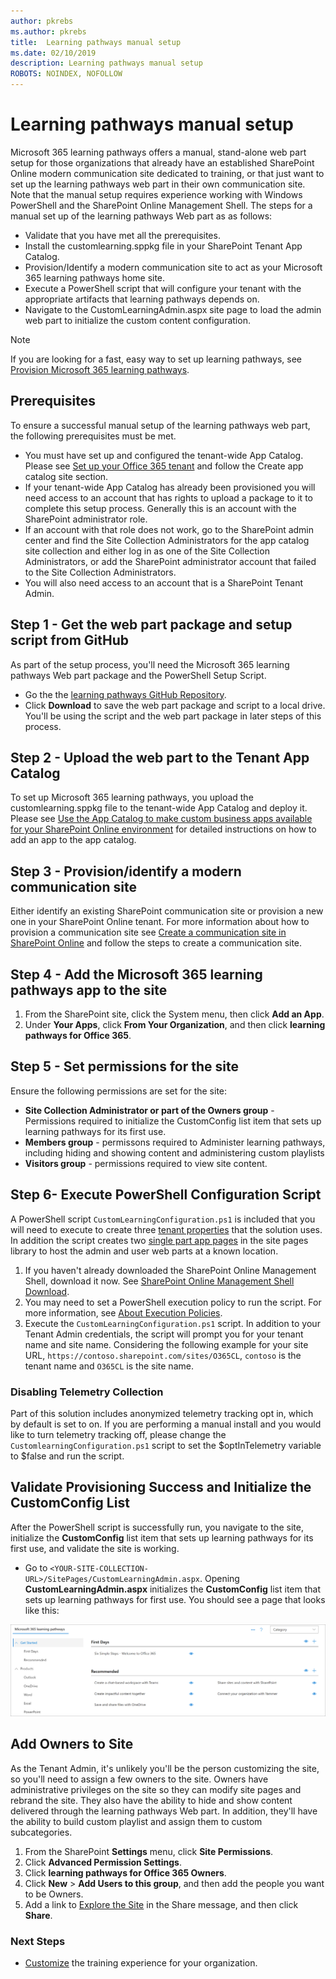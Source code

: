 ```yaml
---
author: pkrebs
ms.author: pkrebs
title:  Learning pathways manual setup
ms.date: 02/10/2019
description: Learning pathways manual setup
ROBOTS: NOINDEX, NOFOLLOW
---
```

# Learning pathways manual setup

Microsoft 365 learning pathways offers a manual, stand-alone web part setup for those organizations that already have an established SharePoint Online modern communication site dedicated to training, or that just want to set up the learning pathways web part in their own communication site. Note that the manual setup requires experience working with Windows PowerShell and the SharePoint Online Management Shell. The steps for a manual set up of the learning pathways Web part as as follows: 

- Validate that you have met all the prerequisites.
- Install the customlearning.sppkg file in your SharePoint Tenant App Catalog.
- Provision/Identify a modern communication site to act as your Microsoft 365 learning pathways home site.
- Execute a PowerShell script that will configure your tenant with the appropriate artifacts that learning pathways depends on.
- Navigate to the CustomLearningAdmin.aspx site page to load the admin web part to initialize the custom content configuration.

> [!NOTE]
> If you are looking for a fast, easy way to set up learning pathways, see [Provision Microsoft 365 learning pathways](custom_provision.md).

## Prerequisites
To ensure a successful manual setup of the learning pathways web part, the following prerequisites must be met. 

- You must have set up and configured the tenant-wide App Catalog. Please see [Set up your Office 365 tenant](https://docs.microsoft.com/sharepoint/dev/spfx/set-up-your-developer-tenant#create-app-catalog-site) and follow the Create app catalog site section. 
- If your tenant-wide App Catalog has already been provisioned you will need access to an account that has rights to upload a package to it to complete this setup process. Generally this is an account with the SharePoint administrator role. 
- If an account with that role does not work, go to the SharePoint admin center and find the Site Collection Administrators for the app catalog site collection and either log in as one of the Site Collection Administrators, or add the SharePoint administrator account that failed to the Site Collection Administrators. 
- You will also need access to an account that is a SharePoint Tenant Admin.

## Step 1 - Get the web part package and setup script from GitHub
As part of the setup process, you'll need the Microsoft 365 learning pathways Web part package and the PowerShell Setup Script.

- Go the the [learning pathways GitHub Repository](https://github.com/pnp/custom-learning-office-365).
- Click **Download** to save the web part package and script to a local drive. You'll be using the script and the web part package in later steps of this process.

## Step 2 - Upload the web part to the Tenant App Catalog
To set up Microsoft 365 learning pathways, you upload the customlearning.sppkg file to the tenant-wide App Catalog and deploy it. Please see [Use the App Catalog to make custom business apps available for your SharePoint Online environment](https://docs.microsoft.com/sharepoint/use-app-catalog) for detailed instructions on how to add an app to the app catalog.

## Step 3 - Provision/identify a modern communication site
Either identify an existing SharePoint communication site or provision a new one in your SharePoint Online tenant. For more information about how to provision a communication site see [Create a communication site in SharePoint Online](https://support.office.com/en-us/article/create-a-communication-site-in-sharepoint-online-7fb44b20-a72f-4d2c-9173-fc8f59ba50eb) and follow the steps to create a communication site.

## Step 4 - Add the Microsoft 365 learning pathways app to the site

1. From the SharePoint site, click the System menu, then click **Add an App**. 
2. Under **Your Apps**, click **From Your Organization**, and then click **learning pathways for Office 365**. 

## Step 5 - Set permissions for the site
Ensure the following permissions are set for the site:
- **Site Collection Administrator or part of the Owners group** - Permissions required to  initialize the CustomConfig list item that sets up learning pathways for its first use. 
- **Members group** - permissons required to Administer learning pathways, including hiding and showing content and administering custom playlists
- **Visitors group** - permissions required to view site content. 

## Step 6- Execute PowerShell Configuration Script
A PowerShell script `CustomLearningConfiguration.ps1` is included that you will need to execute to create three [tenant properties](https://docs.microsoft.com/en-us/sharepoint/dev/spfx/tenant-properties) that the solution uses. In addition the script creates two [single part app pages](https://docs.microsoft.com/sharepoint/dev/spfx/web-parts/single-part-app-pages) in the site pages library to host the admin and user web parts at a known location.

1. If you haven't already downloaded the SharePoint Online Management Shell, download it now. See [SharePoint Online Management Shell Download](https://go.microsoft.com/fwlink/p/?LinkId=255251).
2. You may need to set a PowerShell execution policy to run the script. For more information, see [About Execution Policies](https://docs.microsoft.com/powershell/module/microsoft.powershell.core/about/about_execution_policies?view=powershell-6).
3. Execute the `CustomLearningConfiguration.ps1` script. In addition to your Tenant Admin credentials, the script will prompt you for your tenant name and site name. Considering the following example for your site URL, `https://contoso.sharepoint.com/sites/O365CL`, `contoso` is the tenant name and `O365CL` is the site name. 

### Disabling Telemetry Collection
Part of this solution includes anonymized telemetry tracking opt in, which by default is set to on. If you are performing a manual install and you would like to turn telemetry tracking off, please change the `CustomlearningConfiguration.ps1` script to set the $optInTelemetry variable to $false and run the script.

## Validate Provisioning Success and Initialize the CustomConfig List

After the PowerShell script is successfully run, you navigate to the site, initialize the **CustomConfig** list item that sets up learning pathways for its first use, and validate the site is working.

- Go to `<YOUR-SITE-COLLECTION-URL>/SitePages/CustomLearningAdmin.aspx`. Opening **CustomLearningAdmin.aspx** initializes the **CustomConfig** list item that sets up learning pathways for first use. You should see a page that looks like this:

![cg-adminapppage.png](media/cg-adminapppage.png)

## Add Owners to Site
As the Tenant Admin, it's unlikely you'll be the person customizing the site, so you'll need to assign a few owners to the site. Owners have administrative privileges on the site so they can modify site pages and rebrand the site. They also have the ability to hide and show content delivered through the learning pathways Web part. In addition, they'll have the ability to build custom playlist and assign them to custom subcategories.  

1. From the SharePoint **Settings** menu, click **Site Permissions**.
2. Click **Advanced Permission Settings**.
3. Click **learning pathways for Office 365 Owners**.
4. Click **New** > **Add Users to this group**, and then add the people you want to be Owners. 
5. Add a link to [Explore the Site](https://docs.microsoft.com/Office365/CustomLearning/custom_explore) in the Share message, and then click **Share**.

### Next Steps
- [Customize](custom_overview.md) the training experience for your organization.

